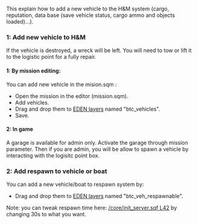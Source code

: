 This explain how to add a new vehicle to the H&M system (cargo, reputation, data base (save vehicle status, cargo ammo and objects loaded)...).

### 1: Add new vehicle to H&M
If the vehicle is destroyed, a wreck will be left. You will need to tow or lift it to the logistic point for a fully repair.
#### 1: By mission editing:
You can add new vehicle in the mision.sqm :
- Open the mission in the editor (mission.sqm).
- Add vehicles.
- Drag and drop them to [EDEN layers](https://community.bistudio.com/wiki/Eden_Editor:_Layer) named "btc_vehicles".
- Save.

#### 2: In game
A garage is available for admin only. Activate the garage through mission parameter. Then if you are admin, you will be allow to spawn a vehicle by interacting with the logisitc point box.

### 2: Add respawn to vehicle or boat

You can add a new vehicle/boat to respawn system by:
- Drag and drop them to [EDEN layers](https://community.bistudio.com/wiki/Eden_Editor:_Layer) named "btc_veh_respawnable".

Note: you can tweak respawn time here: [/core/init_server.sqf L42](https://github.com/Vdauphin/HeartsAndMinds/blob/master/%3DBTC%3Dco%4030_Hearts_and_Minds.Altis/core/init_server.sqf#L42) by changing 30s to what you want.
